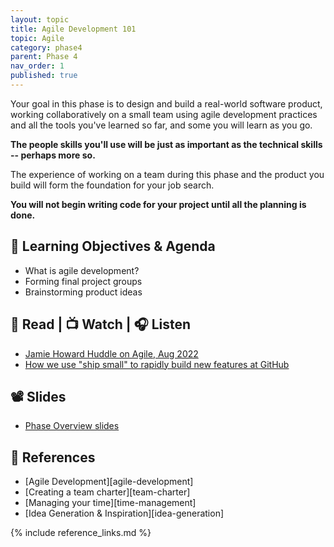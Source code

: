```yaml
---
layout: topic
title: Agile Development 101
topic: Agile
category: phase4
parent: Phase 4
nav_order: 1
published: true
---
```


Your goal in this phase is to design and build a real-world software product, working collaboratively on a small team using agile development practices and all the tools you've learned so far, and some you will learn as you go.

**The people skills you'll use will be just as important as the technical skills -- perhaps more so.**

The experience of working on a team during this phase and the product you build will form the foundation for your job search.

**You will not begin writing code for your project until all the planning is done.**

## 🎯 Learning Objectives & Agenda

- What is agile development?
- Forming final project groups
- Brainstorming product ideas

## 📖 Read | 📺 Watch | 🎧 Listen

- [Jamie Howard Huddle on Agile, Aug 2022](https://drive.google.com/file/d/1g4J7ncUspw2qh6D2yW0NsG5tISYZCPfM/view?usp=share_link)
- [How we use "ship small" to rapidly build new features at GitHub](https://dev.to/mscccc/how-we-use-ship-small-to-rapidly-build-new-features-at-github-5cl9)

## 📽️ Slides

- [Phase Overview slides](https://drive.google.com/file/d/1W4MGRVMhO8LygjNLlVSPCntSini7VNoJ/view?usp=sharing)


## 🔖 References

- [Agile Development][agile-development]
- [Creating a team charter][team-charter]
- [Managing your time][time-management]
- [Idea Generation & Inspiration][idea-generation]

{% include reference_links.md %}
